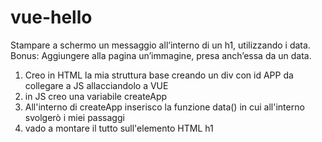 # vue-hello

Stampare a schermo un messaggio all’interno di un h1, utilizzando i data.
Bonus: Aggiungere alla pagina un’immagine, presa anch’essa da un data.

1. Creo in HTML la mia struttura base creando un div con id APP da collegare a JS allacciandolo a VUE
2. in JS creo una variabile createApp
3. All'interno di createApp inserisco la funzione data() in cui all'interno svolgerò i miei passaggi
4. vado a montare il tutto sull'elemento HTML h1
